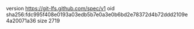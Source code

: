 version https://git-lfs.github.com/spec/v1
oid sha256:fdc995f408e0193a03edb5b7e0a3e0b6bd2e78372d4b72ddd2109e4a20071a36
size 2719
